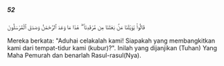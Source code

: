 ##### 52

<span class="ayah">قَالُوا۟ يَٰوَيْلَنَا مَنۢ بَعَثَنَا مِن مَّرْقَدِنَا ۜ ۗ هَٰذَا مَا وَعَدَ ٱلرَّحْمَٰنُ وَصَدَقَ ٱلْمُرْسَلُونَ</span>

<span class="ayah_translation">Mereka berkata: "Aduhai celakalah kami! Siapakah yang membangkitkan kami dari tempat-tidur kami (kubur)?". Inilah yang dijanjikan (Tuhan) Yang Maha Pemurah dan benarlah Rasul-rasul(Nya).</span>
